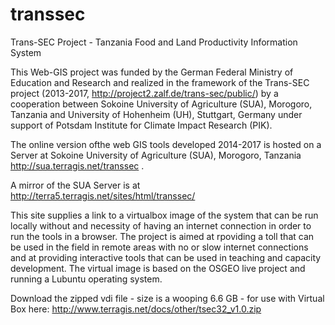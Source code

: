 # transsec
Trans-SEC Project - Tanzania Food and Land Productivity Information System

This Web-GIS project was funded by the German Federal Ministry of Education and Research and realized in the framework of the Trans-SEC project (2013-2017, http://project2.zalf.de/trans-sec/public/) by a cooperation between Sokoine University of Agriculture (SUA), Morogoro, Tanzania and University of Hohenheim (UH), Stuttgart, Germany under support of Potsdam Institute for Climate Impact Research (PIK).

The online version ofthe web GIS tools developed 2014-2017 is hosted on a Server at Sokoine University of Agriculture (SUA), Morogoro, Tanzania http://sua.terragis.net/transsec .

A mirror of the SUA Server is at http://terra5.terragis.net/sites/html/transsec/

This site supplies a link to a virtualbox image of the system that can be run locally without and necessity of having an internet connection in order to run the tools in a browser. The project is aimed at rpoviding a toll that can be used in the field in remote areas with no or slow internet connections and at providing interactive tools that can be used in teaching and capacity development. The virtual image is based on the OSGEO live project and running a Lubuntu operating system.

Download the zipped vdi file - size is a wooping 6.6 GB - for use with Virtual Box here: http://www.terragis.net/docs/other/tsec32_v1.0.zip

